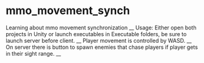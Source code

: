 # mmo_movement_synch
Learning about mmo movement synchronization __
Usage: Either open both projects in Unity or launch executables in Executable folders, be sure to launch server before client. __
Player movement is controlled by WASD. __
On server there is button to spawn enemies that chase players if player gets in their sight range. __
